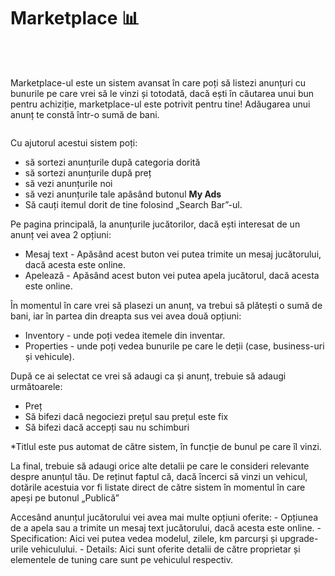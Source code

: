 # Marketplace 📊
<br><br>

Marketplace-ul este un sistem avansat în care poți să listezi anunțuri cu bunurile pe care vrei să le vinzi și totodată, dacă ești în căutarea unui bun pentru achiziție, marketplace-ul este potrivit pentru tine! Adăugarea unui anunț te constă într-o sumă de bani.
<div class="photo-container">
 <img src="https://imgur.com/a/D6ueVEa" alt="">
</div>

Cu ajutorul acestui sistem poți:

- să sortezi anunțurile după categoria dorită
- să sortezi anunțurile după preț
- să vezi anunțurile noi
- să vezi anunțurile tale apăsând butonul **My Ads**
- Să cauți itemul dorit de tine folosind „Search Bar”-ul.

  
Pe pagina principală, la anunțurile jucătorilor, dacă ești interesat de un anunț vei avea 2 opțiuni: 

- Mesaj text - Apăsând acest buton vei putea trimite un mesaj jucătorului, dacă acesta este online.
- Apelează - Apăsând acest buton vei putea apela jucătorul, dacă acesta este online.

În momentul în care vrei să plasezi un anunț, va trebui să plătești o sumă de bani, iar în partea din dreapta sus vei avea două opțiuni:

- Inventory - unde poți vedea itemele din inventar.
- Properties - unde poți vedea bunurile pe care le deții (case, business-uri și vehicule).

După ce ai selectat ce vrei să adaugi ca și anunț, trebuie să adaugi următoarele:

- Preț
- Să bifezi dacă negociezi prețul sau prețul este fix
- Să bifezi dacă accepți sau nu schimburi

*Titlul este pus automat de către sistem, în funcție de bunul pe care îl vinzi.

La final, trebuie să adaugi orice alte detalii pe care le consideri relevante despre anunțul tău. De reținut faptul că, dacă încerci să vinzi un vehicul, dotările acestuia vor fi listate direct de către sistem în momentul în care apeși pe butonul „Publică”

Accesând anunțul jucătorului vei avea mai multe opțiuni oferite:
    - Opțiunea de a apela sau a trimite un mesaj text jucătorului, dacă acesta este online.
    - Specification: Aici vei putea vedea modelul, zilele, km parcurși și upgrade-urile vehiculului.
    - Details: Aici sunt oferite detalii de către proprietar și elementele de tuning care sunt pe vehiculul respectiv.

<div class="photo-container">
 <img src="https://i.imgur.com/7qIhAIF.jpeg" alt="">
 </div>
